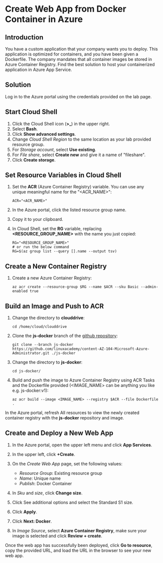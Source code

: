 # Create Web App from Docker Container in Azure
## Introduction
You have a custom application that your company wants you to deploy. This application is optimized for containers, and you have been given a Dockerfile. The company mandates that all container images be stored in Azure Container Registry. Find the best solution to host your containerized application in Azure App Service.

## Solution
Log in to the Azure portal using the credentials provided on the lab page.

## Start Cloud Shell
1. Click the Cloud Shell icon (**>_**) in the upper right.
2. Select **Bash**.
3. Click **Show advanced settings**.
4. Change *Cloud Shell Region* to the same location as your lab provided resource group.
5. For *Storage account*, select **Use existing**.
6. For *File share*, select **Create new** and give it a name of "fileshare".
7. Click **Create storage**.
## Set Resource Variables in Cloud Shell
1. Set the **ACR** (Azure Container Registry) variable. You can use any unique meaningful name for the "<ACR_NAME>":
    ```
    ACR="<ACR_NAME>"
    ```
2. In the Azure portal, click the listed resource group name.

3. Copy it to your clipboard.

4. In Cloud Shell, set the **RG** variable, replacing **<RESOURCE_GROUP_NAME>** with the name you just copied:
    ```
    RG="<RESOURCE_GROUP_NAME>"
    # or run the below command
    RG=$(az group list --query [].name --output tsv)
    ```
## Create a New Container Registry
1. Create a new Azure Container Registry:
    ```
    az acr create --resource-group $RG --name $ACR --sku Basic --admin-enabled true
    ```
## Build an Image and Push to ACR
1. Change the directory to **clouddrive**:
    ```
    cd /home/cloud/clouddrive
    ```
2. Clone the **js-docker** branch of the [github repository](https://github.com/linuxacademy/content-AZ-104-Microsoft-Azure-Administrator/tree/js-docker):
    ```
    git clone --branch js-docker https://github.com/linuxacademy/content-AZ-104-Microsoft-Azure-Administrator.git ./js-docker
    ```
3. Change the directory to **js-docker**:
    ```
    cd js-docker/
    ```
4. Build and push the image to Azure Container Registry using ACR Tasks and the Dockerfile provided (<IMAGE_NAME> can be anything you like e.g. js-docker:v1):
    ```
    az acr build --image <IMAGE_NAME> --registry $ACR --file Dockerfile .
    ```
In the Azure portal, refresh All resources to view the newly created container registry with the **js-docker** repository and image.

## Create and Deploy a New Web App
1. In the Azure portal, open the upper left menu and click **App Services**.

2. In the upper left, click **+Create**.

3. On the *Create Web App* page, set the following values:

    * *Resource Group*: Existing resource group
    * *Name*: Unique name
    * *Publish*: Docker Container
4. In *Sku* and *size*, click **Change size**.

5. Click See additional options and select the Standard S1 size.

6. Click **Apply**.

7. Click **Next: Docker**.

8. In *Image Source*, select **Azure Container Registry**, make sure your image is selected and click **Review + create**.

Once the web app has successfully been deployed, click **Go to resource**, copy the provided URL, and load the URL in the browser to see your new web app.